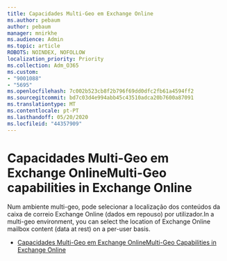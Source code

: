 ```yaml
---
title: Capacidades Multi-Geo em Exchange Online
ms.author: pebaum
author: pebaum
manager: mnirkhe
ms.audience: Admin
ms.topic: article
ROBOTS: NOINDEX, NOFOLLOW
localization_priority: Priority
ms.collection: Adm_O365
ms.custom:
- "9001088"
- "5695"
ms.openlocfilehash: 7c002b523cb8f2b796f69dd0dfc2fb61a4594ff2
ms.sourcegitcommit: bd7c03d4e994abb45c43510adca20b7600a87091
ms.translationtype: MT
ms.contentlocale: pt-PT
ms.lasthandoff: 05/20/2020
ms.locfileid: "44357909"
---
```

# <a name="multi-geo-capabilities-in-exchange-online"></a><span data-ttu-id="9d645-102">Capacidades Multi-Geo em Exchange Online</span><span class="sxs-lookup"><span data-stu-id="9d645-102">Multi-Geo capabilities in Exchange Online</span></span>

<span data-ttu-id="9d645-103">Num ambiente multi-geo, pode selecionar a localização dos conteúdos da caixa de correio Exchange Online (dados em repouso) por utilizador.</span><span class="sxs-lookup"><span data-stu-id="9d645-103">In a multi-geo environment, you can select the location of Exchange Online mailbox content (data at rest) on a per-user basis.</span></span>
- [<span data-ttu-id="9d645-104">Capacidades Multi-Geo em Exchange Online</span><span class="sxs-lookup"><span data-stu-id="9d645-104">Multi-Geo Capabilities in Exchange Online</span></span>](https://docs.microsoft.com/office365/enterprise/multi-geo-capabilities-in-exchange-online)
